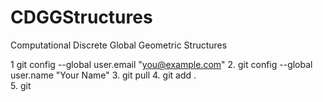 # CDGGStructures
Computational Discrete Global Geometric Structures


1   git config --global user.email "you@example.com"
2.  git config --global user.name "Your Name"
3.  git pull
4.  git add .  
5.  git 




